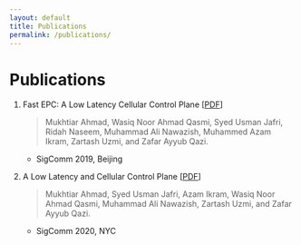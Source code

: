 ```yaml
---
layout: default
title: Publications
permalink: /publications/
---
```


# Publications

1.  Fast EPC: A Low Latency Cellular Control Plane \[[PDF](https://dl.acm.org/doi/10.1145/3342280.3342324)\]

    > Mukhtiar Ahmad, Wasiq Noor Ahmad Qasmi, Syed Usman Jafri, Ridah Naseem, Muhammad Ali Nawazish, Muhammed Azam Ikram, Zartash Uzmi, and Zafar Ayyub Qazi.

    <ul>
        <li> SigComm 2019, Beijing </li>
    </ul>

2.  A Low Latency and Cellular Control Plane \[[PDF](https://dl.acm.org/doi/pdf/10.1145/3387514.3406218)\]
    > Mukhtiar Ahmad, Syed Usman Jafri, Azam Ikram, Wasiq Noor Ahmad Qasmi, Muhammad Ali Nawazish, Zartash Uzmi, and Zafar Ayyub Qazi.
    <ul>
        <li> SigComm 2020, NYC </li>
    </ul>
